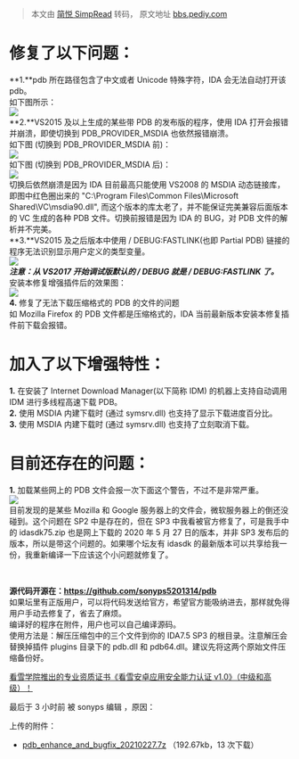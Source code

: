 > 本文由 [简悦 SimpRead](http://ksria.com/simpread/) 转码， 原文地址 [bbs.pediy.com](https://bbs.pediy.com/thread-266189.htm)

[](#修复了以下问题：)修复了以下问题：
=====================

**1.**pdb 所在路径包含了中文或者 Unicode 特殊字符，IDA 会无法自动打开该 pdb。  
如下图所示：  
![](https://bbs.pediy.com/upload/attach/202102/346736_ZKPY76QYSQXVP65.png)  
**2.**VS2015 及以上生成的某些带 PDB 的发布版的程序，使用 IDA 打开会报错并崩溃，即使切换到 PDB_PROVIDER_MSDIA 也依然报错崩溃。  
如下图 (切换到 PDB_PROVIDER_MSDIA 前)：  
![](https://bbs.pediy.com/upload/attach/202102/346736_YB2YBX9RQMFBCWV.png)  
如下图 (切换到 PDB_PROVIDER_MSDIA 后)：  
![](https://bbs.pediy.com/upload/attach/202102/346736_6SWWYVPCMV3895Z.png)  
切换后依然崩溃是因为 IDA 目前最高只能使用 VS2008 的 MSDIA 动态链接库，即图中红色圈出来的 "C:\Program Files\Common Files\Microsoft Shared\VC\msdia90.dll", 而这个版本的库太老了，并不能保证完美兼容后面版本的 VC 生成的各种 PDB 文件。切换前报错是因为 IDA 的 BUG，对 PDB 文件的解析并不完美。  
**3.**VS2015 及之后版本中使用 / DEBUG:FASTLINK(也即 Partial PDB) 链接的程序无法识别显示用户定义的类型变量。  
![](https://bbs.pediy.com/upload/attach/202102/346736_S574CP7QZ9UDPYS.png)  
**_注意：从 VS2017 开始调试版默认的 / DEBUG 就是 / DEBUG:FASTLINK 了。_**  
安装本修复增强插件后的效果图：  
![](https://bbs.pediy.com/upload/attach/202102/346736_B69SCQBKP37VEX9.png)  
**4.** 修复了无法下载压缩格式的 PDB 的文件的问题  
如 Mozilla Firefox 的 PDB 文件都是压缩格式的，IDA 当前最新版本安装本修复插件前下载会报错。

[](#加入了以下增强特性：)加入了以下增强特性：
=========================

**1.** 在安装了 Internet Download Manager(以下简称 IDM) 的机器上支持自动调用 IDM 进行多线程高速下载 PDB。  
**2.** 使用 MSDIA 内建下载时 (通过 symsrv.dll) 也支持了显示下载进度百分比。  
**3.** 使用 MSDIA 内建下载时 (通过 symsrv.dll) 也支持了立刻取消下载。

[](#目前还存在的问题：)目前还存在的问题：
=======================

**1.** 加载某些网上的 PDB 文件会报一次下面这个警告，不过不是非常严重。  
![](https://bbs.pediy.com/upload/attach/202102/346736_FCKSBXZ2XJAMEDQ.png)  
目前发现的是某些 Mozilla 和 Google 服务器上的文件会，微软服务器上的倒还没碰到。这个问题在 SP2 中是存在的，但在 SP3 中我看被官方修复了，可是我手中的 idasdk75.zip 也是网上下载的 2020 年 5 月 27 日的版本，并非 SP3 发布后的版本，所以是带这个问题的。如果哪个坛友有 idasdk 的最新版本可以共享给我一份，我重新编译一下应该这个小问题就修复了。

 

**源代码开源在：https://github.com/sonyps5201314/pdb**  
如果坛里有正版用户，可以将代码发送给官方，希望官方能吸纳进去，那样就免得用户手动去修复了，省去了麻烦。  
编译好的程序在附件，用户也可以自己编译源码。  
使用方法是：解压压缩包中的三个文件到你的 IDA7.5 SP3 的根目录。注意解压会替换掉插件 plugins 目录下的 pdb.dll 和 pdb64.dll。建议先将这两个原始文件压缩备份好。

[看雪学院推出的专业资质证书《看雪安卓应用安全能力认证 v1.0》（中级和高级）！](https://bbs.pediy.com/thread-265424.htm)

最后于 3 小时前 被 sonyps 编辑 ，原因：

上传的附件：

*   [pdb_enhance_and_bugfix_20210227.7z](javascript:void(0)) （192.67kb，13 次下载）